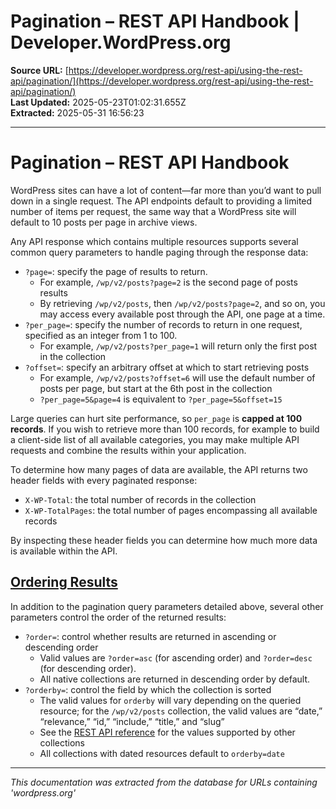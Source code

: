 # Pagination – REST API Handbook | Developer.WordPress.org

**Source URL:** [https://developer.wordpress.org/rest-api/using-the-rest-api/pagination/](https://developer.wordpress.org/rest-api/using-the-rest-api/pagination/)  
**Last Updated:** 2025-05-23T01:02:31.655Z  
**Extracted:** 2025-05-31 16:56:23

---

# Pagination – REST API Handbook

WordPress sites can have a lot of content—far more than you’d want to pull down in a single request. The API endpoints default to providing a limited number of items per request, the same way that a WordPress site will default to 10 posts per page in archive views.

Any API response which contains multiple resources supports several common query parameters to handle paging through the response data:

*   `?page=`: specify the page of results to return.
    *   For example, `/wp/v2/posts?page=2` is the second page of posts results
    *   By retrieving `/wp/v2/posts`, then `/wp/v2/posts?page=2`, and so on, you may access every available post through the API, one page at a time.
*   `?per_page=`: specify the number of records to return in one request, specified as an integer from 1 to 100.
    *   For example, `/wp/v2/posts?per_page=1` will return only the first post in the collection
*   `?offset=`: specify an arbitrary offset at which to start retrieving posts
    *   For example, `/wp/v2/posts?offset=6` will use the default number of posts per page, but start at the 6th post in the collection
    *   `?per_page=5&page=4` is equivalent to `?per_page=5&offset=15`

Large queries can hurt site performance, so `per_page` is **capped at 100 records**. If you wish to retrieve more than 100 records, for example to build a client-side list of all available categories, you may make multiple API requests and combine the results within your application.

To determine how many pages of data are available, the API returns two header fields with every paginated response:

*   `X-WP-Total`: the total number of records in the collection
*   `X-WP-TotalPages`: the total number of pages encompassing all available records

By inspecting these header fields you can determine how much more data is available within the API.

## [Ordering Results](#ordering-results)

In addition to the pagination query parameters detailed above, several other parameters control the order of the returned results:

*   `?order=`: control whether results are returned in ascending or descending order
    *   Valid values are `?order=asc` (for ascending order) and `?order=desc` (for descending order).
    *   All native collections are returned in descending order by default.
*   `?orderby=`: control the field by which the collection is sorted
    *   The valid values for `orderby` will vary depending on the queried resource; for the `/wp/v2/posts` collection, the valid values are “date,” “relevance,” “id,” “include,” “title,” and “slug”
    *   See the [REST API reference](https://developer.wordpress.org/rest-api/reference) for the values supported by other collections
    *   All collections with dated resources default to `orderby=date`

---

*This documentation was extracted from the database for URLs containing 'wordpress.org'*
